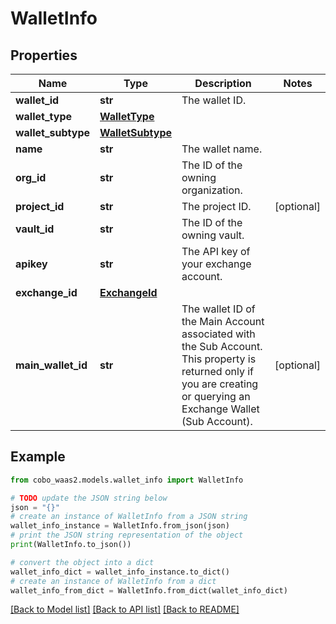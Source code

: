 # WalletInfo


## Properties

Name | Type | Description | Notes
------------ | ------------- | ------------- | -------------
**wallet_id** | **str** | The wallet ID. | 
**wallet_type** | [**WalletType**](WalletType.md) |  | 
**wallet_subtype** | [**WalletSubtype**](WalletSubtype.md) |  | 
**name** | **str** | The wallet name. | 
**org_id** | **str** | The ID of the owning organization. | 
**project_id** | **str** | The project ID. | [optional] 
**vault_id** | **str** | The ID of the owning vault. | 
**apikey** | **str** | The API key of your exchange account. | 
**exchange_id** | [**ExchangeId**](ExchangeId.md) |  | 
**main_wallet_id** | **str** | The wallet ID of the Main Account associated with the Sub Account. This property is returned only if you are creating or querying an Exchange Wallet (Sub Account). | [optional] 

## Example

```python
from cobo_waas2.models.wallet_info import WalletInfo

# TODO update the JSON string below
json = "{}"
# create an instance of WalletInfo from a JSON string
wallet_info_instance = WalletInfo.from_json(json)
# print the JSON string representation of the object
print(WalletInfo.to_json())

# convert the object into a dict
wallet_info_dict = wallet_info_instance.to_dict()
# create an instance of WalletInfo from a dict
wallet_info_from_dict = WalletInfo.from_dict(wallet_info_dict)
```
[[Back to Model list]](../README.md#documentation-for-models) [[Back to API list]](../README.md#documentation-for-api-endpoints) [[Back to README]](../README.md)


